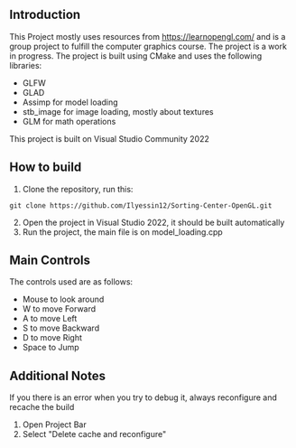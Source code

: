 ## Introduction
This Project mostly uses resources from https://learnopengl.com/ and is a group project to fulfill the computer graphics course. The project is a work in progress. The project is built using CMake and uses the following libraries:
- GLFW
- GLAD
- Assimp for model loading
- stb_image for image loading, mostly about textures
- GLM for math operations

This project is built on Visual Studio Community 2022

## How to build
1. Clone the repository, run this:
```
git clone https://github.com/Ilyessin12/Sorting-Center-OpenGL.git
```

2. Open the project in Visual Studio 2022, it should be built automatically
3. Run the project, the main file is on model_loading.cpp

## Main Controls
The controls used are as follows:
- Mouse to look around
- W to move Forward
- A to move Left
- S to move Backward
- D to move Right
- Space to Jump

## Additional Notes
If you there is an error when you try to debug it, always reconfigure and recache the build
1. Open Project Bar
2. Select "Delete cache and reconfigure"



